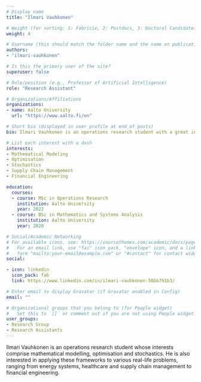 ```yaml
---
# Display name
title: "Ilmari Vauhkonen"

# Weight (for sorting: 1: Fabricio, 2: Postdocs, 3: Doctoral Candidates, 4: Research Assistants)
weight: 4

# Username (this should match the folder name and the name on publications)
authors:
- "ilmari-vauhkonen"

# Is this the primary user of the site?
superuser: false

# Role/position (e.g., Professor of Artificial Intelligence)
role: "Research Assistant"

# Organizations/Affiliations
organizations:
- name: Aalto University
  url: "https://www.aalto.fi/en"

# Short bio (displayed in user profile at end of posts)
bio: Ilmari Vauhkonen is an operations research student with a great interest in applying mathematical methods and models to real-life problems.

# List each interest with a dash
interests:
- Mathematical Modeling
- Optimisation
- Stochastics
- Supply Chain Management
- Financial Engineering

education:
  courses:
  - course: MSc in Operations Research
    institution: Aalto University
    year: 2022
  - course: BSc in Mathematics and Systems Analysis
    institution: Aalto University
    year: 2020

# Social/Academic Networking
# For available icons, see: https://sourcethemes.com/academic/docs/page-builder/#icons
#   For an email link, use "fas" icon pack, "envelope" icon, and a link in the
#   form "mailto:your-email@example.com" or "#contact" for contact widget.
social:

- icon: linkedin
  icon_pack: fab
  link: https://www.linkedin.com/in/ilmari-vauhkonen-50bb791b3/

# Enter email to display Gravatar (if Gravatar enabled in Config)
email: ""

# Organizational groups that you belong to (for People widget)
#   Set this to `[]` or comment out if you are not using People widget.
user_groups:
- Research Group
- Research Assistants
---
```


Ilmari Vauhkonen is an operations research student whose interests comprise mathematical modelling, optimisation and stochastics. He is also interested in applying these frameworks to various real-life problems, ranging from energy systems, healthcare and supply chain management to financial engineering.
